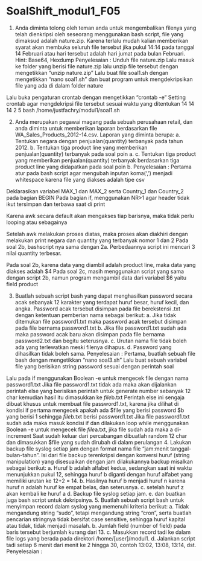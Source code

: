 # SoalShift_modul1_F05

1. Anda diminta tolong oleh teman anda untuk mengembalikan filenya yang telah dienkripsi oleh seseorang menggunakan bash script, file yang dimaksud adalah nature.zip. Karena terlalu mudah kalian memberikan syarat akan membuka seluruh file tersebut jika pukul 14:14 pada tanggal 14 Februari atau hari tersebut adalah hari jumat pada bulan Februari.
Hint: Base64, Hexdump
	Penyelesaian :
Unduh file nature.zip
Lalu masuk ke folder yang berisi file nature.zip lalu unzip file tersebut dengan mengetikkan “unzip nature.zip”
Lalu buat file soal1.sh dengan mengetikkan “nano soal1.sh” dan buat program untuk mengdekripsikan file yang ada di dalam folder nature












Lalu buka pengaturan crontab dengan mengetikkan “crontab -e”
Setting crontab agar mengdekripsi file tersebut sesuai waktu yang ditentukan
14 14 14 2 5 bash /home/justfachry/modul1/soal1.sh

2. Anda merupakan pegawai magang pada sebuah perusahaan retail, dan anda diminta untuk memberikan laporan berdasarkan file WA_Sales_Products_2012-14.csv. Laporan yang diminta berupa:
a. Tentukan negara dengan penjualan(quantity) terbanyak pada tahun 2012.
b. Tentukan tiga product line yang memberikan penjualan(quantity) terbanyak pada soal poin a.
c. Tentukan tiga product yang memberikan penjualan(quantity) terbanyak berdasarkan tiga product line yang didapatkan pada soal poin b.
	Penyelesaian :
Pertama atur pada bash script agar mengubah inputan koma(‘,’) menjadi whitespace karena file yang diakses adalah tipe csv

Deklarasikan variabel  MAX_1 dan MAX_2 serta Country_1 dan Country_2 pada bagian BEGIN
Pada bagian if, menggunakan NR>1 agar header tidak ikut	tersimpan dan terbawa saat di print





Karena awk secara default akan mengakses tiap barisnya, maka tidak perlu looping atau sebagainya	








Setelah  awk melakukan proses diatas, maka proses akan diakhiri dengan	melakukan print negara dan quantity yang terbanyak nomor 1 dan 2
Pada soal 2b, bashscript nya sama dengan 2a. Perbedaannya script ini mencari 3 nilai quantity terbesar.


Pada soal 2b, 	karena data yang diambil adalah product line, maka data yang diakses adalah $4
Pada soal 2c, masih menggunakan script yang sama dengan script 2b, namun program mengambil data dari variabel $6 yaitu field product

3. Buatlah sebuah script bash yang dapat menghasilkan password secara acak sebanyak 12 karakter yang terdapat huruf besar, huruf kecil, dan angka. Password acak tersebut disimpan pada file berekstensi .txt dengan ketentuan pemberian nama sebagai berikut:
a. Jika tidak ditemukan file password1.txt maka password acak tersebut disimpan pada file bernama password1.txt
b. Jika file password1.txt sudah ada maka password acak baru akan disimpan pada file bernama password2.txt dan begitu seterusnya.
c. Urutan nama file tidak boleh ada yang terlewatkan meski filenya dihapus.
d. Password yang dihasilkan tidak boleh sama.
	Penyelesaian :
Pertama, buatlah sebuah file bash dengan mengetikkan “nano soal3.sh”
Lalu buat sebuah variabel file yang berisikan string password sesuai dengan perintah soal


Lalu pada if menggunakan Boolean -e untuk mengecek file dengan nama password1.txt
Jika file password1.txt tidak ada maka akan dijalankan perintah else yang berisikan perintah untuk generate number sebanyak 12 char kemudian hasil itu dimasukkan ke $file$b.txt
Perintah else ini sengaja dibuat khusus untuk membuat file password1.txt, karena jika dilihat di kondisi if pertama mengecek apakah ada $file yang berisi password $b yang berisi 1 sehingga $file$b.txt berisi password1.txt
Jika file password1.txt sudah ada maka masuk kondisi if dan dilakukan loop while menggunakan Boolean -e untuk mengecek  file $file$a.txt, jika file sudah ada maka a di-increment
Saat sudah keluar dari percabangan dibuatlah random 12 char dan dimasukkan $file yang sudah dirubah di dalam perulangan 
4. Lakukan backup file syslog setiap jam dengan format nama file “jam:menit tanggal-bulan-tahun”. Isi dari file backup terenkripsi dengan konversi huruf (string manipulation) yang disesuaikan dengan jam dilakukannya backup misalkan sebagai berikut:
a. Huruf b adalah alfabet kedua, sedangkan saat ini waktu menunjukkan pukul 12, sehingga huruf b diganti dengan huruf alfabet yang memiliki urutan ke 12+2 = 14.
b. Hasilnya huruf b menjadi huruf n karena huruf n adalah huruf ke empat belas, dan seterusnya. 
c. setelah huruf z akan kembali ke huruf a
d. Backup file syslog setiap jam.
e. dan buatkan juga bash script untuk dekripsinya.
5. Buatlah sebuah script bash untuk menyimpan record dalam syslog yang memenuhi kriteria berikut:
a. Tidak mengandung string “sudo”, tetapi mengandung string “cron”, serta buatlah pencarian stringnya tidak bersifat case sensitive, sehingga huruf kapital atau tidak, tidak menjadi masalah.
b. Jumlah field (number of field) pada baris tersebut berjumlah kurang dari 13.
c. Masukkan record tadi ke dalam file logs yang berada pada direktori /home/[user]/modul1.
d. Jalankan script tadi setiap 6 menit dari menit ke 2 hingga 30, contoh 13:02, 13:08, 13:14, dst.
	Penyelesaian :
